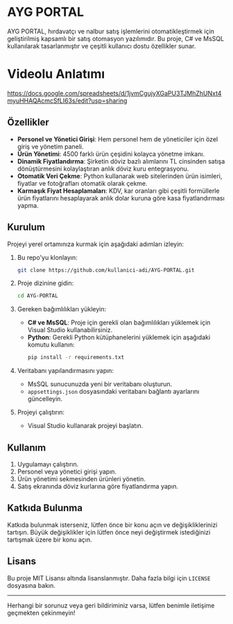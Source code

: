 # AYG PORTAL

AYG PORTAL, hırdavatçı ve nalbur satış işlemlerini otomatikleştirmek için geliştirilmiş kapsamlı bir satış otomasyon yazılımıdır. Bu proje, C# ve MsSQL kullanılarak tasarlanmıştır ve çeşitli kullanıcı dostu özellikler sunar.
# Videolu Anlatımı
https://docs.google.com/spreadsheets/d/1jvmCgujyXGaPU3TJMhZhUNxt4myuHHAQAcmcSfLI63s/edit?usp=sharing

## Özellikler

- **Personel ve Yönetici Girişi**: Hem personel hem de yöneticiler için özel giriş ve yönetim paneli.
- **Ürün Yönetimi**: 4500 farklı ürün çeşidini kolayca yönetme imkanı.
- **Dinamik Fiyatlandırma**: Şirketin döviz bazlı alımlarını TL cinsinden satışa dönüştürmesini kolaylaştıran anlık döviz kuru entegrasyonu.
- **Otomatik Veri Çekme**: Python kullanarak web sitelerinden ürün isimleri, fiyatlar ve fotoğrafları otomatik olarak çekme.
- **Karmaşık Fiyat Hesaplamaları**: KDV, kar oranları gibi çeşitli formüllerle ürün fiyatlarını hesaplayarak anlık dolar kuruna göre kasa fiyatlandırması yapma.

## Kurulum

Projeyi yerel ortamınıza kurmak için aşağıdaki adımları izleyin:

1. Bu repo'yu klonlayın:
    ```bash
    git clone https://github.com/kullanici-adi/AYG-PORTAL.git
    ```

2. Proje dizinine gidin:
    ```bash
    cd AYG-PORTAL
    ```

3. Gereken bağımlılıkları yükleyin:
    - **C# ve MsSQL**: Proje için gerekli olan bağımlılıkları yüklemek için Visual Studio kullanabilirsiniz.
    - **Python**: Gerekli Python kütüphanelerini yüklemek için aşağıdaki komutu kullanın:
        ```bash
        pip install -r requirements.txt
        ```

4. Veritabanı yapılandırmasını yapın:
    - MsSQL sunucunuzda yeni bir veritabanı oluşturun.
    - `appsettings.json` dosyasındaki veritabanı bağlantı ayarlarını güncelleyin.

5. Projeyi çalıştırın:
    - Visual Studio kullanarak projeyi başlatın.

## Kullanım

1. Uygulamayı çalıştırın.
2. Personel veya yönetici girişi yapın.
3. Ürün yönetimi sekmesinden ürünleri yönetin.
4. Satış ekranında döviz kurlarına göre fiyatlandırma yapın.

## Katkıda Bulunma

Katkıda bulunmak isterseniz, lütfen önce bir konu açın ve değişikliklerinizi tartışın. Büyük değişiklikler için lütfen önce neyi değiştirmek istediğinizi tartışmak üzere bir konu açın.

## Lisans

Bu proje MIT Lisansı altında lisanslanmıştır. Daha fazla bilgi için `LICENSE` dosyasına bakın.

---

Herhangi bir sorunuz veya geri bildiriminiz varsa, lütfen benimle iletişime geçmekten çekinmeyin!
